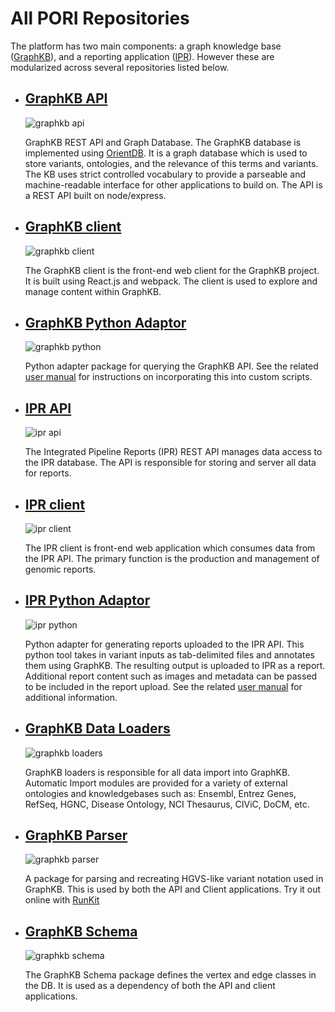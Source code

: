 
# All PORI Repositories

The platform has two main components: a graph knowledge base ([GraphKB](../graphkb)), and a reporting
application ([IPR](../ipr)). However these are modularized across several repositories listed below.

<div class='projects' markdown='1'>

- ## [GraphKB API](https://github.com/bcgsc/pori_graphkb_api)

    ![graphkb api](./images/graph-icon_outline.svg)

    GraphKB REST API and Graph Database. The GraphKB database is implemented using [OrientDB](https://orientdb.org/).
    It is a graph database which is used to store variants, ontologies, and the relevance
    of this terms and variants. The KB uses strict controlled vocabulary to provide a parseable
    and machine-readable interface for other applications to build on. The API is a REST API built
    on node/express.

- ## [GraphKB client](https://github.com/bcgsc/pori_graphkb_client)

    ![graphkb client](./images/graphkb_graph_view_square.png)

    The GraphKB client is the front-end web client for the GraphKB project. It is built using
    React.js and webpack. The client is used to explore and manage content within GraphKB.

- ## [GraphKB Python Adaptor](https://github.com/bcgsc/pori_graphkb_python)

    ![graphkb python](./images/graph-icon_outline.svg)

    Python adapter package for querying the GraphKB API. See the related
    [user manual](../graphkb/python/docs) for instructions on incorporating
    this into custom scripts.

- ## [IPR API](https://github.com/bcgsc/pori_ipr_api)

    ![ipr api](https://www.bcgsc.ca/gsc-logos/icon/logo-circle.png)

    The Integrated Pipeline Reports (IPR) REST API manages data access to the IPR database. The API is
    responsible for storing and server all data for reports.

- ## [IPR client](https://github.com/bcgsc/pori_ipr_client)

    ![ipr client](./images/pori-ipr-main-report-page.png)

    The IPR client is front-end web application which consumes data from the IPR API.
    The primary function is the production and management of genomic reports.

- ## [IPR Python Adaptor](https://github.com/bcgsc/pori_ipr_python)

    ![ipr python](./images/wrench.svg)

    Python adapter for generating reports uploaded to the IPR API. This python tool
    takes in variant inputs as tab-delimited files and annotates them using GraphKB. The resulting
    output is uploaded to IPR as a report. Additional report content such as images and metadata
    can be passed to be included in the report upload. See the related
    [user manual](../ipr/python/docs) for additional information.

- ## [GraphKB Data Loaders](https://github.com/bcgsc/pori_graphkb_loader)

    ![graphkb loaders](./images/graph-icon_outline.svg)

    GraphKB loaders is responsible for all data import into GraphKB. Automatic Import modules are
    provided for a variety of external ontologies and knowledgebases such as: Ensembl, Entrez Genes,
    RefSeq, HGNC, Disease Ontology, NCI Thesaurus, CIViC, DoCM, etc.

- ## [GraphKB Parser](https://github.com/bcgsc/pori_graphkb_parser)

    ![graphkb parser](./images/graph-icon_outline.svg)

    A package for parsing and recreating HGVS-like variant notation used in GraphKB. This is used
    by both the API and Client applications. Try it out online with [RunKit](https://runkit.com/creisle/6083062ff39ff0001b93ea6f)

- ## [GraphKB Schema](https://github.com/bcgsc/pori_graphkb_schema)

    ![graphkb schema](./images/pori-schema-overview.svg)

    The GraphKB Schema package defines the vertex and edge classes in the DB. It is used as a
    dependency of both the API and client applications.

</div>
